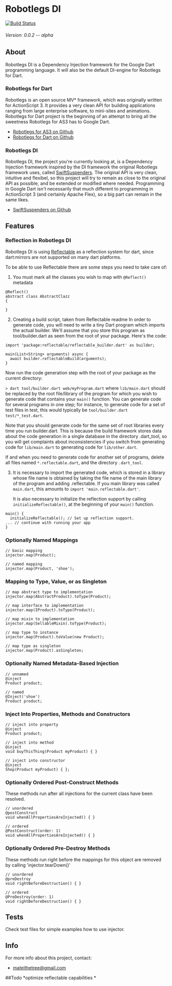 # Robotlegs DI

[![Build Status](https://drone.io/github.com/dotdotcommadot/dart_robotlegs_di/status.png)](https://drone.io/github.com/dotdotcommadot/dart_robotlegs_di/latest)
###### Version: 0.0.2 -- alpha

## About

Robotlegs DI is a Dependency Injection framework for the Google Dart programming language.
It will also be the default DI-engine for Robotlegs for Dart.

### Robotlegs for Dart
Robotlegs is an open source MV* framework, which was originally written for ActionScript 3.
It provides a very clean API for building applications ranging from large enterprise software, to mini-sites and animations.
Robotlegs for Dart project is the beginning of an attempt to bring all the sweetness Robotlegs for AS3 has to Google Dart.
- [Robotlegs for AS3 on Github](https://github.com/robotlegs/robotlegs-framework)
- [Robotlegs for Dart on Github](https://github.com/dotdotcommadot/dart_robotlegs)

### Robotlegs DI
Robotlegs DI, the project you're currently looking at, is a Dependency Injection framework inspired by the DI framework the original Robotlegs framework uses, called [SwiftSuspenders](https://github.com/robotlegs/swiftsuspenders).
The original API is very clean, intuitive and flexibel, so this project will try to remain as close to the original API as possible, 
and be extended or modified where needed.
Programming in Google Dart isn't necessarily that much different to programming in ActionScript 3 (and certainly Apache Flex), so a big part can remain in the same likes.
- [SwiftSuspenders on Github](https://github.com/robotlegs/swiftsuspenders)

## Features

### Reflection in Robotlegs DI
Robotlegs DI is using [Reflectable](https://github.com/dart-lang/reflectable) as a reflection system for dart, since dart:mirrors are not supported on many dart platforms.

To be able to use Reflectable there are some steps you need to take care of:
1. You must mark all the classes you wish to map with `@Reflect()` metadata
```$xslt
@Reflect()
abstract class AbstractClazz
{

}

```
2. Creating a build script, taken from Reflectable readme
In order to generate code, you will need to write a tiny Dart program which imports the actual builder. We'll assume that you store this program as tool/builder.dart as seen from the root of your package. Here's the code:
```
import 'package:reflectable/reflectable_builder.dart' as builder;

main(List<String> arguments) async {
  await builder.reflectableBuild(arguments);
}
```
Now run the code generation step with the root of your package as the current directory:

`> dart tool/builder.dart web/myProgram.dart`
where `lib/main.dart` should be replaced by the root file/library of the program for which you wish to generate code that contains your `main()` function. You can generate code for several programs in one step; for instance, to generate code for a set of test files in test, this would typically be `tool/builder.dart test/*_test.dart`.

Note that you should generate code for the same set of root libraries every time you run builder.dart. This is because the build framework stores data about the code generation in a single database in the directory .dart_tool, so you will get complaints about inconsistencies if you switch from generating code for `lib/main.dart` to generating code for `lib/other.dart`.

If and when you need to generate code for another set of programs, delete all files named `*.reflectable.dart`, and the directory `.dart_tool`.

3. It is necessary to import the generated code, which is stored in a library whose file name is obtained by taking the file name of the main library of the program and adding .reflectable. If you main library was called `main.dart`, this amounts to `import 'main.reflectable.dart'`.
   
   It is also necessary to initialize the reflection support by calling `initializeReflectable()`, at the beginning of your `main()` function.
```$xslt
main() {
  initializeReflectable(); // Set up reflection support.
... // continue with running your app
}
```
   
 


### Optionally Named Mappings 

	// basic mapping
	injector.map(Product);
	
	// named mapping
	injector.map(Product, 'shoe');
	
### Mapping to Type, Value, or as Singleton

	// map abstract type to implementation
	injector.map(AbstractProduct).toType(Product);

	// map interface to implementation
	injector.map(IProduct).toType(Product);

	// map mixin to implementation
	injector.map(SellableMixin).toType(Product);
	
	// map type to instance
	injector.map(Product).toValue(new Product);
	
	// map type as singleton
	injector.map(Product).asSingleton;

### Optionally Named Metadata-Based Injection

	// unnamed
	@inject 
	Product product;

	// named
	@Inject('shoe') 
	Product product;

### Inject Into Properties, Methods and Constructors

	// inject into property
	@inject 
	Product product;
	
	// inject into method
	@inject
	void buyThisThing(Product myProduct) { }
	
	// inject into constructor
	@inject
	Shop(Product myProduct) { };
	
### Optionally Ordered Post-Construct Methods
These methods run after all injections for the current class have been resolved.
	
	// unordered
	@postConstruct
	void whenAllPropertiesAreInjected() { }

	// ordered
	@PostConstruct(order: 1)
	void whenAllPropertiesAreInjected() { }

### Optionally Ordered Pre-Destroy Methods
These methods run right before the mappings for this object are removed by calling 'injector.tearDown()' 
	
	// unordered
	@preDestroy
	void rightBeforeDestruction() { }

	// ordered
	@PreDestroy(order: 1)
	void rightBeforeDestruction() { }
	
## Tests
Check test files for simple examples how to use injector.
## Info
	
For more info about this project, contact:

- [matejthetree@gmail.com](mailto:matejthetree@gmail.com)

##Todo
*optimize reflectable capabilities
*
